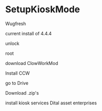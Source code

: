 SetupKioskMode
==============


Wugfresh

current install of 4.4.4

unlock

root

download ClowWorkMod

Install CCW

go to Drive

Download .zip's

install
 kiosk
 services
 Dital asset enterprises
